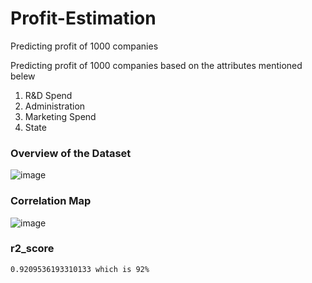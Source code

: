 # Profit-Estimation
Predicting profit of 1000 companies

Predicting profit of 1000 companies based on the attributes mentioned belew

1. R&D Spend
2. Administration
3. Marketing Spend
4. State

### Overview of the Dataset

![image](https://user-images.githubusercontent.com/36665975/49353991-b686d200-f6e6-11e8-90e0-48ce62536e61.png)

### Correlation Map

![image](https://user-images.githubusercontent.com/36665975/49354057-f2219c00-f6e6-11e8-9c12-11a66dda72b8.png)


### r2_score

    0.9209536193310133 which is 92%
